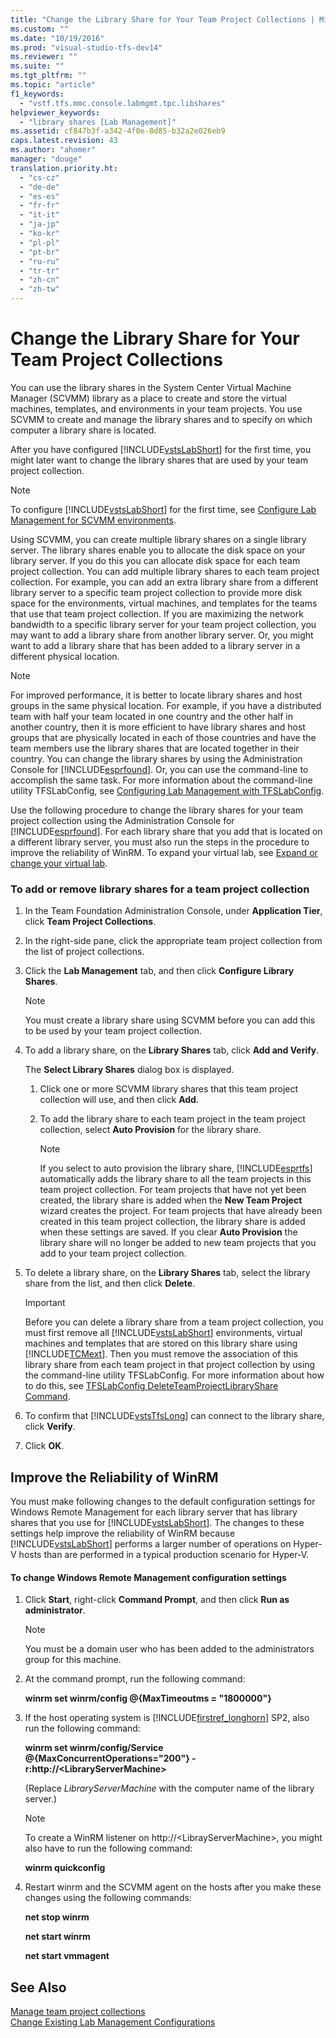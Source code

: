 ```yaml
---
title: "Change the Library Share for Your Team Project Collections | Microsoft Docs"
ms.custom: ""
ms.date: "10/19/2016"
ms.prod: "visual-studio-tfs-dev14"
ms.reviewer: ""
ms.suite: ""
ms.tgt_pltfrm: ""
ms.topic: "article"
f1_keywords: 
  - "vstf.tfs.mmc.console.labmgmt.tpc.libshares"
helpviewer_keywords: 
  - "library shares [Lab Management]"
ms.assetid: cf847b3f-a342-4f0e-8d85-b32a2e026eb9
caps.latest.revision: 43
ms.author: "ahomer"
manager: "douge"
translation.priority.ht: 
  - "cs-cz"
  - "de-de"
  - "es-es"
  - "fr-fr"
  - "it-it"
  - "ja-jp"
  - "ko-kr"
  - "pl-pl"
  - "pt-br"
  - "ru-ru"
  - "tr-tr"
  - "zh-cn"
  - "zh-tw"
---
```

# Change the Library Share for Your Team Project Collections
You can use the library shares in the System Center Virtual Machine Manager (SCVMM) library as a place to create and store the virtual machines, templates, and environments in your team projects. You use SCVMM to create and manage the library shares and to specify on which computer a library share is located.  
  
 After you have configured [!INCLUDE[vstsLabShort](../test/includes/vstslabshort_md.md)] for the first time, you might later want to change the library shares that are used by your team project collection.  
  
> [!NOTE]
>  To configure [!INCLUDE[vstsLabShort](../test/includes/vstslabshort_md.md)] for the first time, see [Configure Lab Management for SCVMM environments](../test/configure-lab-management-for-scvmm-environments.md).  
  
 Using SCVMM, you can create multiple library shares on a single library server. The library shares enable you to allocate the disk space on your library server. If you do this you can allocate disk space for each team project collection. You can add multiple library shares to each team project collection. For example, you can add an extra library share from a different library server to a specific team project collection to provide more disk space for the environments, virtual machines, and templates for the teams that use that team project collection. If you are maximizing the network bandwidth to a specific library server for your team project collection, you may want to add a library share from another library server. Or, you might want to add a library share that has been added to a library server in a different physical location.  
  
> [!NOTE]
>  For improved performance, it is better to locate library shares and host groups in the same physical location. For example, if you have a distributed team with half your team located in one country and the other half in another country, then it is more efficient to have library shares and host groups that are physically located in each of those countries and have the team members use the library shares that are located together in their country. You can change the library shares by using the Administration Console for [!INCLUDE[esprfound](../code-quality/includes/esprfound_md.md)]. Or, you can use the command-line to accomplish the same task. For more information about the command-line utility TFSLabConfig, see [Configuring Lab Management with TFSLabConfig](http://msdn.microsoft.com/en-us/28da1061-5a31-4e8b-96a7-116dfed55632).  
  
 Use the following procedure to change the library shares for your team project collection using the Administration Console for [!INCLUDE[esprfound](../code-quality/includes/esprfound_md.md)]. For each library share that you add that is located on a different library server, you must also run the steps in the procedure to improve the reliability of WinRM. To expand your virtual lab, see [Expand or change your virtual lab](../test/expand-or-change-your-virtual-lab.md).  
  
### To add or remove library shares for a team project collection  
  
1.  In the Team Foundation Administration Console, under **Application Tier**, click **Team Project Collections**.  
  
2.  In the right-side pane, click the appropriate team project collection from the list of project collections.  
  
3.  Click the **Lab Management** tab, and then click **Configure Library Shares**.  
  
    > [!NOTE]
    >  You must create a library share using SCVMM before you can add this to be used by your team project collection.  
  
4.  To add a library share, on the **Library Shares** tab, click **Add and Verify**.  
  
     The **Select Library Shares** dialog box is displayed.  
  
    1.  Click one or more SCVMM library shares that this team project collection will use, and then click **Add**.  
  
    2.  To add the library share to each team project in the team project collection, select **Auto Provision** for the library share.  
  
        > [!NOTE]
        >  If you select to auto provision the library share, [!INCLUDE[esprtfs](../code-quality/includes/esprtfs_md.md)] automatically adds the library share to all the team projects in this team project collection. For team projects that have not yet been created, the library share is added when the **New Team Project** wizard creates the project. For team projects that have already been created in this team project collection, the library share is added when these settings are saved. If you clear **Auto Provision** the library share will no longer be added to new team projects that you add to your team project collection.  
  
5.  To delete a library share, on the **Library Shares** tab, select the library share from the list, and then click **Delete**.  
  
    > [!IMPORTANT]
    >  Before you can delete a library share from a team project collection, you must first remove all [!INCLUDE[vstsLabShort](../test/includes/vstslabshort_md.md)] environments, virtual machines and templates that are stored on this library share using [!INCLUDE[TCMext](../code-quality/includes/tcmext_md.md)]. Then you must remove the association of this library share from each team project in that project collection by using the command-line utility TFSLabConfig. For more information about how to do this, see [TFSLabConfig DeleteTeamProjectLibraryShare Command](http://msdn.microsoft.com/en-us/4388c79c-98e1-4337-b59c-f9688a599c13).  
  
6.  To confirm that [!INCLUDE[vstsTfsLong](../code-quality/includes/vststfslong_md.md)] can connect to the library share, click **Verify**.  
  
7.  Click **OK**.  
  
## Improve the Reliability of WinRM  
 You must make following changes to the default configuration settings for Windows Remote Management for each library server that has library shares that you use for [!INCLUDE[vstsLabShort](../test/includes/vstslabshort_md.md)]. The changes to these settings help improve the reliability of WinRM because [!INCLUDE[vstsLabShort](../test/includes/vstslabshort_md.md)] performs a larger number of operations on Hyper-V hosts than are performed in a typical production scenario for Hyper-V.  
  
#### To change Windows Remote Management configuration settings  
  
1.  Click **Start**, right-click **Command Prompt**, and then click **Run as administrator**.  
  
    > [!NOTE]
    >  You must be a domain user who has been added to the administrators group for this machine.  
  
2.  At the command prompt, run the following command:  
  
     **winrm set winrm/config @{MaxTimeoutms = "1800000"}**  
  
3.  If the host operating system is [!INCLUDE[firstref_longhorn](../test/includes/firstref_longhorn_md.md)] SP2, also run the following command:  
  
     **winrm set winrm/config/Service @{MaxConcurrentOperations="200"} -r:http://\<LibraryServerMachine>**  
  
     (Replace *LibraryServerMachine* with the computer name of the library server.)  
  
    > [!NOTE]
    >  To create a WinRM listener on http://\<LibrayServerMachine>, you might also have to run the following command:  
    >   
    >  **winrm quickconfig**  
  
4.  Restart winrm and the SCVMM agent on the hosts after you make these changes using the following commands:  
  
     **net stop winrm**  
  
     **net start winrm**  
  
     **net start vmmagent**  
  
## See Also  
 [Manage team project collections](../Topic/Manage%20team%20project%20collections.md)   
 [Change Existing Lab Management Configurations](../test/change-existing-lab-management-configurations.md)